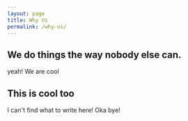 ```yaml
---
layout: page
title: Why Us
permalink: /why-us/
---
```


## We do things the way nobody else can.
yeah! We are cool
## This is cool too
I can't find what to write here!
Oka bye!
